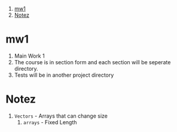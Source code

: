 
1. [mw1](#mw1)
2. [Notez](#notez)


# mw1

1. Main Work 1
2. The course is in section form and each section will be seperate directory. 
3. Tests will be in another project directory

# Notez 

1. `Vectors` - Arrays that can change size 
   1. `arrays` - Fixed Length